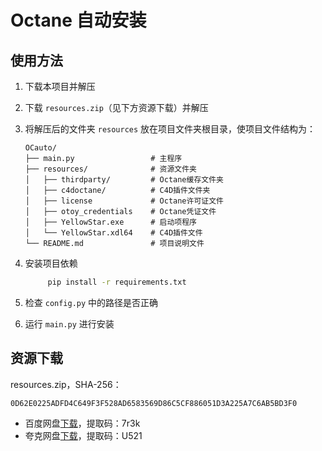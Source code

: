 # Octane 自动安装

## 使用方法

1. 下载本项目并解压
2. 下载 `resources.zip`（见下方资源下载）并解压
3. 将解压后的文件夹 `resources` 放在项目文件夹根目录，使项目文件结构为：

    ```text
    OCauto/
    ├── main.py                 # 主程序
    ├── resources/              # 资源文件夹
    │   ├── thirdparty/         # Octane缓存文件夹
    │   ├── c4doctane/          # C4D插件文件夹
    │   ├── license             # Octane许可证文件
    │   ├── otoy_credentials    # Octane凭证文件
    │   ├── YellowStar.exe      # 启动项程序
    │   └── YellowStar.xdl64    # C4D插件文件
    └── README.md               # 项目说明文件
    ```

4. 安装项目依赖

   ```bash
        pip install -r requirements.txt
   ```

5. 检查 `config.py` 中的路径是否正确
6. 运行 `main.py` 进行安装

## 资源下载

resources.zip，SHA-256：

```SHA-256
0D62E0225ADFD4C649F3F528AD6583569D86C5CF886051D3A225A7C6AB5BD3F0
```

- 百度网盘[下载](https://pan.baidu.com/s/1ZB7asLxufmB_hv1d7_wkKg?pwd=7r3k)，提取码：7r3k
- 夸克网盘[下载](https://pan.quark.cn/s/7fe8fdd8b2e6)，提取码：U521
